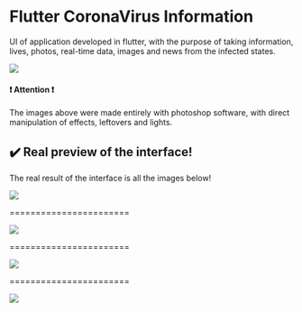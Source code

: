 Flutter CoronaVirus Information
=======================

UI of application developed in flutter, with the purpose of taking information, lives, photos, real-time data, images and news from the infected states.

![](https://github.com/maickom88/flutter_coronavirus_app/blob/master/reviews/behance-corona-virus.jpg?raw=true)

#### ❗️ Attention ❗️

The images above were made entirely with photoshop software, with direct manipulation of effects, leftovers and lights.


## ✔️ Real preview of the interface!
The real result of the interface is all the images below!

![](https://media.giphy.com/media/QuUixDrNUcbxZyIYce/giphy.gif)

=======================

![](https://github.com/maickom88/flutter_coronavirus_app/blob/master/reviews/Screenshot_20200425-121313.jpg?raw=true)

=======================

![](https://github.com/maickom88/flutter_coronavirus_app/blob/master/reviews/Screenshot_20200425-121320.jpg)

=======================

![](https://github.com/maickom88/flutter_coronavirus_app/blob/master/reviews/Screenshot_20200425-121330.jpg?raw=true)
